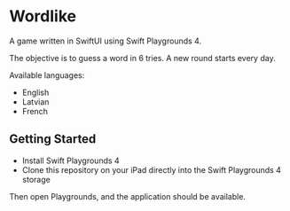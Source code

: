 # Wordlike

A game written in SwiftUI using Swift Playgrounds 4.

The objective is to guess a word in 6 tries. A new round starts every day.

Available languages:

- English
- Latvian
- French

## Getting Started

- Install Swift Playgrounds 4
- Clone this repository on your iPad directly into the Swift Playgrounds 4 storage

Then open Playgrounds, and the application should be available.
